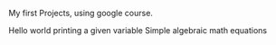 My first Projects, using google course.

Hello world
printing a given variable
Simple algebraic math equations